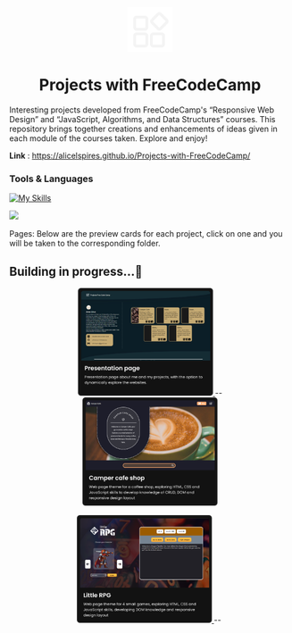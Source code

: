 <div align="center">
  <img width="80px" src="common/logo/icons8-logoProj-white.png" alt="icon">

  # Projects with FreeCodeCamp
  
</div>
 
Interesting projects developed from FreeCodeCamp's “Responsive Web Design” and “JavaScript, Algorithms, and Data Structures” courses. This repository brings together creations and enhancements of ideas given in each module of the courses taken. Explore and enjoy! 

**Link** : <a target="_blank">https://alicelspires.github.io/Projects-with-FreeCodeCamp/</a>

### Tools & Languages

[![My Skills](https://skillicons.dev/icons?i=js,html,css,figma,vscode)](https://skillicons.dev)

[![](https://visitcount.itsvg.in/api?id=Projects-with-FreeCodeCamp&icon=0&color=0)](https://visitcount.itsvg.in)

Pages: Below are the preview cards for each project, click on one and you will be taken to the corresponding folder.

## Building in progress...🚧

<p align="center">
  <a href="">
    <img width="48%" src="img-index/PresentationPage.png" alt="apresentation page"/>
  </a>
  <span width="10px">--</span>
  <a href="https://github.com/Alicelspires/Projects-with-FreeCodeCamp/tree/main/projects/camper_cafe">
    <img width="48%" src="projects/camper_cafe/assets/img-camperCafe/Project01-CamperCafe.png" alt="Camper Cafe Shop Page" />
  </a>
</p>
<p align="center">
  <a href="https://github.com/Alicelspires/Projects-with-FreeCodeCamp/tree/main/projects/little_games">
    <img width="48%" src="projects/little_games/assets/img/Project02-LittleGames.png" alt="Little games"/>
  </a>
  <span width="10px">--</span>
  <a href="">
    <img width="48%" src="projects/camper_cafe/assets/img-camperCafe/" alt="" />
  </a>
</p>
